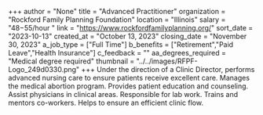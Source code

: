 +++
author = "None"
title = "Advanced Practitioner"
organization = "Rockford Family Planning Foundation"
location = "Illinois"
salary = "$48-$55/hour "
link = "https://www.rockfordfamilyplanning.org/"
sort_date = "2023-10-13"
created_at = "October 13, 2023"
closing_date = "November 30, 2023"
a_job_type = ["Full Time"]
b_benefits = ["Retirement","Paid Leave","Health Insurance"]
c_feedback = ""
aa_degrees_required = "Medical degree required"
thumbnail = "../../images/RFPF-Logo_249d0330.png"
+++
Under the direction of a Clinic Director, performs advanced nursing care to ensure patients receive excellent care. Manages the medical abortion program. Provides patient education and counseling. Assist physicians in clinical areas. Responsible for lab work.  Trains and mentors co-workers. Helps to ensure an efficient clinic flow. 